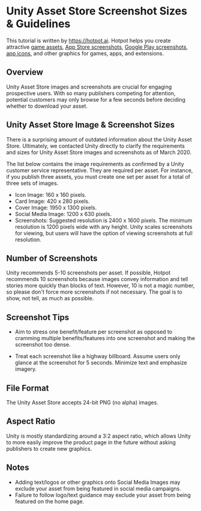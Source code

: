 # Unity Asset Store Screenshot Sizes & Guidelines
This tutorial is written by https://hotpot.ai. Hotpot helps you create attractive [game assets](https://hotpot.ai/templates/game_asset?s=github), [App Store screenshots](https://hotpot.ai/templates/iphone_xs_max?s=github), [Google Play screenshots](https://hotpot.ai/templates/samsung_s9?s=github), [app icons](https://hotpot.ai/templates/app_store_icon), and other graphics for games, apps, and extensions.

## Overview
Unity Asset Store images and screenshots are crucial for engaging prospective users. With so many publishers competing for attention, potential customers may only browse for a few seconds before deciding whether to download your asset.

## Unity Asset Store Image & Screenshot Sizes
There is a surprising amount of outdated information about the Unity Asset Store. Ultimately, we contacted Unity directly to clarify the requirements and sizes for Unity Asset Store images and screenshots as of March 2020.

The list below contains the image requirements as confirmed by a Unity customer service representative. They are required per asset. For instance, if you publish three assets, you must create one set per asset for a total of three sets of images.

* Icon Image: 160 x 160 pixels.
* Card Image: 420 x 280 pixels.
* Cover Image: 1950 x 1300 pixels.
* Social Media Image: 1200 x 630 pixels.
* Screenshots: Suggested resolution is 2400 x 1600 pixels. The minimum resolution is 1200 pixels wide with any height. Unity scales screenshots for viewing, but users will have the option of viewing screenshots at full resolution.

## Number of Screenshots
Unity recommends 5-10 screenshots per asset. If possible, Hotpot recommends 10 screenshots because images convey information and tell stories more quickly than blocks of text. However, 10 is not a magic number, so please don't force more screenshots if not necessary. The goal is to show, not tell, as much as possible.

## Screenshot Tips
* Aim to stress one benefit/feature per screenshot as opposed to cramming multiple benefits/features into one screenshot and making the screenshot too dense.

* Treat each screenshot like a highway billboard. Assume users only glance at the screenshot for 5 seconds. Minimize text and emphasize imagery.

## File Format
The Unity Asset Store accepts 24-bit PNG (no alpha) images.

## Aspect Ratio
Unity is mostly standardizing around a 3:2 aspect ratio, which allows Unity to more easily improve the product page in the future without asking publishers to create new graphics.

## Notes
* Adding text/logos or other graphics onto Social Media Images may exclude your asset from being featured in social media campaigns.
* Failure to follow logo/text guidance may exclude your asset from being featured on the home page.

